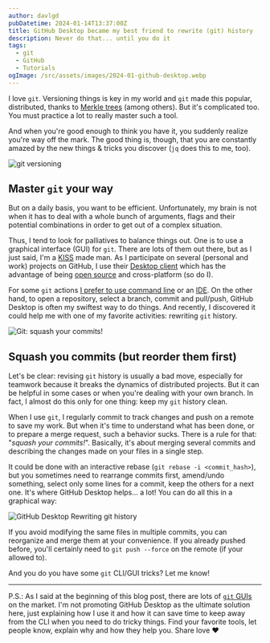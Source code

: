 ```yaml
---
author: davlgd
pubDatetime: 2024-01-14T13:37:00Z
title: GitHub Desktop became my best friend to rewrite (git) history
description: Never do that... until you do it
tags:
  - git
  - GitHub
  - Tutorials
ogImage: /src/assets/images/2024-01-github-desktop.webp
---
```


I love `git`. Versioning things is key in my world and `git` made this popular, distributed, thanks to [Merkle trees](https://next.ink/4998/de-git-a-bitcoin-en-passant-par-ipfs-derriere-foret-decentralisation-arbres-merkle/) (among others). But it's complicated too. You must practice a lot to really master such a tool.

And when you're good enough to think you have it, you suddenly realize you're way off the mark. The good thing is, though, that you are constantly amazed by the new things & tricks you discover (`jq` does this to me, too).

![git versioning](@assets/images/2024-01-git-versioning.webp)

## Master `git` your way

But on a daily basis, you want to be efficient. Unfortunately, my brain is not when it has to deal with a whole bunch of arguments, flags and their potential combinations in order to get out of a complex situation.

Thus, I tend to look for palliatives to balance things out. One is to use a graphical interface (GUI) for `git`. There are lots of them out there, but as I just said, I'm a [KISS](https://en.wikipedia.org/wiki/KISS_principle) made man. As I participate on several (personal and work) projects on GitHub, I use their [Desktop client](https://desktop.github.com/) which has the advantage of being [open source](https://github.com/desktop/desktop) and cross-platform (so do I).

For some `git` actions [I prefer to use command line](2023-12-github-gitlab-framagit) or an [IDE](https://en.wikipedia.org/wiki/Integrated_development_environment). On the other hand, to open a repository, select a branch, commit and pull/push, GitHub Desktop is often my swiftest way to do things. And recently, I discovered it could help me with one of my favorite activities: rewriting `git` history.

![Git: squash your commits!](@assets/images/2024-01-git-squash.webp)

## Squash you commits (but reorder them first)

Let's be clear: revising `git` history is usually a bad move, especially for teamwork because it breaks the dynamics of distributed projects. But it can be helpful in some cases or when you're dealing with your own branch. In fact, I almost do this only for one thing: keep my `git` history clean.

When I use `git`, I regularly commit to track changes and push on a remote to save my work. But when it's time to understand what has been done, or to prepare a merge request, such a behavior sucks. There is a rule for that: "_squash your commits!_". Basically, it's about merging several commits and describing the changes made on your files in a single step.

It could be done with an interactive rebase (`git rebase -i <commit_hash>`), but you sometimes need to rearrange commits first, amend/undo something, select only some lines for a commit, keep the others for a next one. It's where GitHub Desktop helps... a lot! You can do all this in a graphical way:

![GitHub Desktop Rewriting git history](@assets/images/2024-01-github-desktop-capture.webp)

If you avoid modifying the same files in multiple commits, you can reorganize and merge them at your convenience. If you already pushed before, you'll certainly need to `git push --force` on the remote (if your allowed to).

And you do you have some `git` CLI/GUI tricks? Let me know!

---

P.S.: As I said at the beginning of this blog post, there are lots of [`git` GUIs](https://alternativeto.net/software/github-desktop/) on the market. I'm not promoting GitHub Desktop as the ultimate solution here, just explaining how I use it and how it can save time to keep away from the CLI when you need to do tricky things. Find your favorite tools, let people know, explain why and how they help you. Share love ❤️
